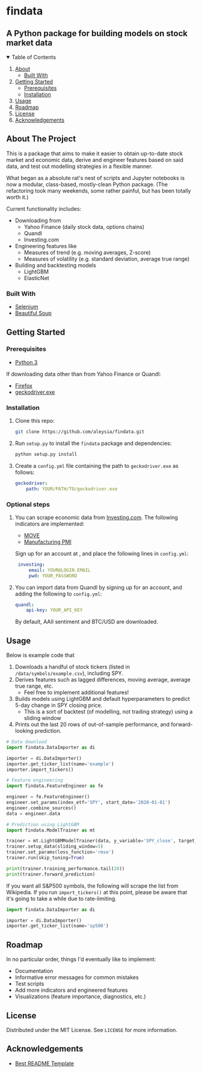 # findata

## A Python package for building models on stock market data


<!-- TABLE OF CONTENTS -->
<details open="open">
  <summary>Table of Contents</summary>
  <ol>
    <li>
      <a href="#about">About</a>
      <ul>
        <li><a href="#built-with">Built With</a></li>
      </ul>
    </li>
    <li>
      <a href="#getting-started">Getting Started</a>
      <ul>
        <li><a href="#prerequisites">Prerequisites</a></li>
        <li><a href="#installation">Installation</a></li>
      </ul>
    </li>
    <li><a href="#usage">Usage</a></li>
    <li><a href="#roadmap">Roadmap</a></li>
    <li><a href="#license">License</a></li>
    <li><a href="#acknowledgements">Acknowledgements</a></li>
  </ol>
</details>



<!-- ABOUT THE PROJECT -->
## About The Project

This is a package that aims to make it easier to obtain up-to-date stock market and economic data, derive and engineer features based on said data, and test out modelling strategies in a flexible manner.

What began as a absolute rat's nest of scripts and Jupyter notebooks is now a modular, class-based, mostly-clean Python package. (The refactoring took many weekends, some rather painful, but has been totally worth it.)

Current functionality includes:
* Downloading from
    * Yahoo Finance (daily stock data, options chains)
    * Quandl
    * Investing.com
* Engineering features like
    * Measures of trend (e.g. moving averages, Z-score)
    * Measures of volatility (e.g. standard deviation, average true range)
* Building and backtesting models
    * LightGBM
    * ElasticNet

### Built With

* [Selenium](https://www.selenium.dev/)
* [Beautiful Soup](https://www.crummy.com/software/BeautifulSoup/)



<!-- GETTING STARTED -->
## Getting Started

### Prerequisites

* [Python 3](https://www.python.org/downloads/)

If downloading data other than from Yahoo Finance or Quandl:

* [Firefox](https://www.mozilla.org/en-CA/firefox/new/)
* [geckodriver.exe](https://github.com/mozilla/geckodriver/releases/)

### Installation

1. Clone this repo:
   ```sh
   git clone https://github.com/aleysia/findata.git
   ```
2. Run `setup.py` to install the `findata` package and dependencies:
   ```sh
   python setup.py install
   ```
3. Create a `config.yml` file containing the path to `geckodriver.exe` as follows:
   ```yaml
   geckodriver:
       path: YOUR/PATH/TO/geckodriver.exe
   ```

### Optional steps
1. You can scrape economic data from [Investing.com](https://www.investing.com). The following indicators are implemented:
    * [MOVE](https://www.investing.com/indices/ice-bofaml-move-historical-data)
    * [Manufacturing PMI](https://www.investing.com/economic-calendar/manufacturing-pmi-829)

   Sign up for an account at , and place the following lines in `config.yml`:
   ```yaml
    investing:
        email: YOUR@LOGIN.EMAIL
        pwd: YOUR_PASSWORD
   ```
2. You can import data from Quandl by signing up for an account, and adding the following to `config.yml`:
    ```yaml
    quandl:
        api-key: YOUR_API_KEY
    ```

    By default, AAII sentiment and BTC/USD are downloaded.

<!-- USAGE EXAMPLES -->
## Usage

Below is example code that
1. Downloads a handful of stock tickers (listed in `/data/symbols/example.csv`), including SPY.
2. Derives features such as lagged differences, moving average, average true range, etc.
    * Feel free to implement additional features!
3. Builds models using LightGBM and default hyperparameters to predict 5-day change in SPY closing price.
    * This is a sort of backtest (of modelling, not trading strategy) using a sliding window
4. Prints out the last 20 rows of out-of-sample performance, and forward-looking prediction.

```python
# Data download
import findata.DataImporter as di

importer = di.DataImporter()
importer.get_ticker_list(name='example')
importer.import_tickers()

# Feature engineering
import findata.FeatureEngineer as fe

engineer = fe.FeatureEngineer()
engineer.set_params(index_etf='SPY', start_date='2020-01-01')
engineer.combine_sources()
data = engineer.data

# Prediction using LightGBM
import findata.ModelTrainer as mt

trainer = mt.LightGBMModelTrainer(data, y_variable='SPY_close', target_horizon_days=5)
trainer.setup_data(sliding_window=5)
trainer.set_params(loss_function='rmse')
trainer.run(skip_tuning=True)

print(trainer.training_performance.tail(20))
print(trainer.forward_prediction)
```

If you want all S&P500 symbols, the following will scrape the list from Wikipedia. If you run `import_tickers()` at this point, please be aware that it's going to take a while due to rate-limiting.

```python
import findata.DataImporter as di

importer = di.DataImporter()
importer.get_ticker_list(name='sp500')
```



<!-- ROADMAP -->
## Roadmap

In no particular order, things I'd eventually like to implement:

* Documentation
* Informative error messages for common mistakes
* Test scripts
* Add more indicators and engineered features
* Visualizations (feature importance, diagnostics, etc.)


<!-- LICENSE -->
## License

Distributed under the MIT License. See `LICENSE` for more information.



<!-- ACKNOWLEDGEMENTS -->
## Acknowledgements
* [Best README Template](https://github.com/othneildrew/Best-README-Template)
